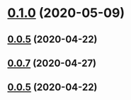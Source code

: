 # [0.1.0](https://github.com/z3by/vuepress-plugin-flexsearch/compare/v0.0.5...v0.1.0) (2020-05-09)



## [0.0.5](https://github.com/z3by/vuepress-plugin-flexsearch/compare/v0.0.2...v0.0.5) (2020-04-22)



## [0.0.7](https://github.com/z3by/vuepress-plugin-flexsearch/compare/v0.0.5...v0.0.7) (2020-04-27)



## [0.0.5](https://github.com/z3by/vuepress-plugin-flexsearch/compare/v0.0.2...v0.0.5) (2020-04-22)



